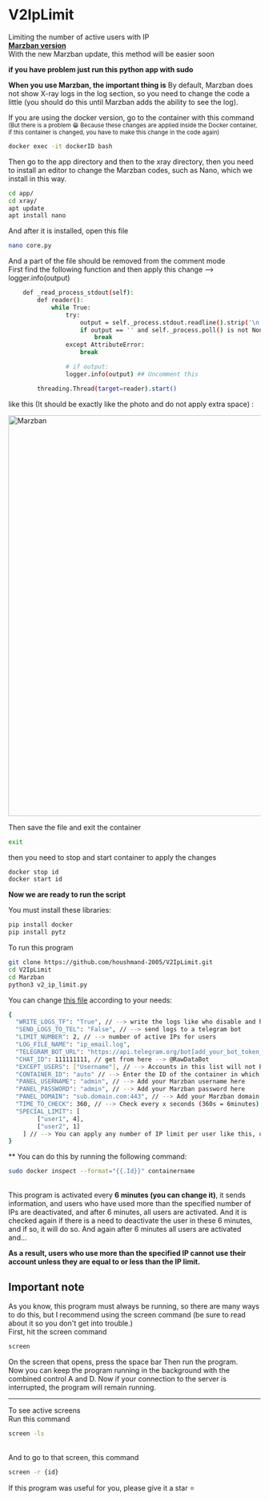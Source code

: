 # V2IpLimit

Limiting the number of active users with IP
<br>[**Marzban version**](https://github.com/Gozargah/Marzban)
<br>With the new Marzban update, this method will be easier soon<br>

<b>if you have problem just run this python app with sudo</b>

<b>When you use Marzban, the important thing is</b>
By default, Marzban does not show X-ray logs in the log section, so you need to change the code a little (you should do this until Marzban adds the ability to see the log).

If you are using the docker version, go to the container with this command <small>(But there is a problem 😁 Because these changes are applied inside the Docker container, if this container is changed, you have to make this change in the code again)</small>

```bash
docker exec -it dockerID bash
```

Then go to the app directory and then to the xray directory, then you need to install an editor to change the Marzban codes, such as Nano, which we install in this way.

```bash
cd app/
cd xray/
apt update
apt install nano
```

And after it is installed, open this file

```bash
nano core.py
```

And a part of the file should be removed from the comment mode <br>First find the following function and then apply this change --> logger.info(output)

```bash
    def _read_process_stdout(self):
        def reader():
            while True:
                try:
                    output = self._process.stdout.readline().strip('\n')
                    if output == '' and self._process.poll() is not None:
                        break
                except AttributeError:
                    break

                # if output:
                logger.info(output) ## Uncomment this

        threading.Thread(target=reader).start()
```

like this (It should be exactly like the photo and do not apply extra space) :

<img src="https://github.com/houshmand-2005/V2IpLimit/blob/bbac3c3ee860737bf5036b6d83740c725f5fb442/Marzban/1.png" alt="Marzban" width="800">

Then save the file and exit the container

```bash
exit
```

then you need to stop and start container to apply the changes

```bash
docker stop id
docker start id
```

<b>Now we are ready to run the script</b>

You must install these libraries:

```bash
pip install docker
pip install pytz
```

To run this program

```bash
git clone https://github.com/houshmand-2005/V2IpLimit.git
cd V2IpLimit
cd Marzban
python3 v2_ip_limit.py
```

You can change [this file](v2iplimit_config.json) according to your needs:

```bash
{
  "WRITE_LOGS_TF": "True", // --> write the logs like who disable and how many users are active now and ...
  "SEND_LOGS_TO_TEL": "False", // --> send logs to a telegram bot
  "LIMIT_NUMBER": 2, // --> number of active IPs for users
  "LOG_FILE_NAME": "ip_email.log",
  "TELEGRAM_BOT_URL": "https://api.telegram.org/bot[add_your_bot_token_here]/sendMessage", // --> get your token from @BotFather
  "CHAT_ID": 111111111, // get from here --> @RawDataBot
  "EXCEPT_USERS": ["Username"], // --> Accounts in this list will not be deactivated
  "CONTAINER_ID": "auto" // --> Enter the ID of the container in which Marzban is running or leave it to auto. Be sure to enter the full ID**
  "PANEL_USERNAME": "admin", // --> Add your Marzban username here
  "PANEL_PASSWORD": "admin", // --> Add your Marzban password here
  "PANEL_DOMAIN": "sub.domain.com:443", // --> Add your Marzban domain name with port here
  "TIME_TO_CHECK": 360, // --> Check every x seconds (360s = 6minutes)
  "SPECIAL_LIMIT": [
        ["user1", 4],
        ["user2", 1]
    ] // --> You can apply any number of IP limit per user like this, user1 can have 4 IPs
}
```

\*\* You can do this by running the following command:<br>

```bash
sudo docker inspect --format="{{.Id}}" containername
```

<br>
This program is activated every <b>6 minutes (you can change it)</b>, it sends information, and users who have used more than the specified number of IPs are deactivated, and after 6 minutes, all users are activated. And it is checked again if there is a need to deactivate the user in these 6 minutes, and if so, it will do so.
And again after 6 minutes all users are activated and...

<b>As a result, users who use more than the specified IP cannot use their account unless they are equal to or less than the IP limit.</b>

## Important note

As you know, this program must always be running, so there are many ways to do this, but I recommend using the screen command (be sure to read about it so you don't get into trouble.)<br>
First, hit the screen command<br>

```bash
screen
```

On the screen that opens, press the space bar Then run the program.<br>
Now you can keep the program running in the background with the combined control A and D. Now if your connection to the server is interrupted, the program will remain running.

<hr>
To see active screens 
<br>Run this command<br>

```bash
screen -ls
```

<br>And to go to that screen, this command

```bash
screen -r {id}
```

If this program was useful for you, please give it a star ⭐
